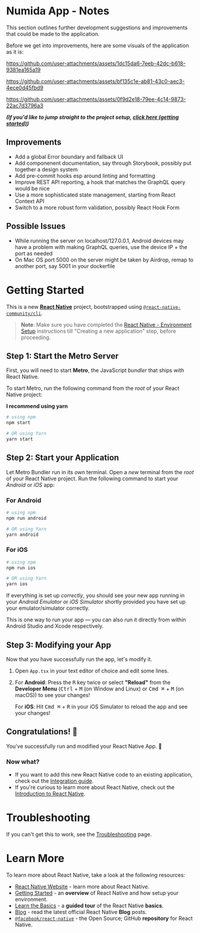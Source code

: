 # Numida App - Notes

This section outlines further development suggestions and improvements that could be made to the application.

Before we get into improvements, here are some visuals of the application as it is:


https://github.com/user-attachments/assets/1dc15da6-7eeb-42dc-b618-9381ea165a19



https://github.com/user-attachments/assets/bf135c1e-ab81-43c0-aec3-4ece0d45fbd9


https://github.com/user-attachments/assets/0f9d2e18-79ee-4c14-9873-22ac7d3796a3



**_(If you'd like to jump straight to the project setup, [click here (getting started)](#getting-started))_**

## Improvements

- Add a global Error boundary and fallback UI
- Add componenent documentation, say through Storybook, possibly put together a design system
- Add pre-commit hooks esp around linting and formatting
- Improve REST API reporting, a hook that matches the GraphQL query would be nice
- Use a more sophisticated state management, starting from React Context API
- Switch to a more robust form validation, possibly React Hook Form

## Possible Issues

- While running the server on localhost/127.0.0.1, Android devices may have a problem with making GraphQL queries, use the device IP + the port as needed
- On Mac OS port 5000 on the server might be taken by Airdrop, remap to another port, say 5001 in your dockerfile

# Getting Started

This is a new [**React Native**](https://reactnative.dev) project, bootstrapped using [`@react-native-community/cli`](https://github.com/react-native-community/cli).

> **Note**: Make sure you have completed the [React Native - Environment Setup](https://reactnative.dev/docs/environment-setup) instructions till "Creating a new application" step, before proceeding.

## Step 1: Start the Metro Server

First, you will need to start **Metro**, the JavaScript _bundler_ that ships _with_ React Native.

To start Metro, run the following command from the _root_ of your React Native project:

**I recommend using yarn**

```bash
# using npm
npm start

# OR using Yarn
yarn start
```

## Step 2: Start your Application

Let Metro Bundler run in its _own_ terminal. Open a _new_ terminal from the _root_ of your React Native project. Run the following command to start your _Android_ or _iOS_ app:

### For Android

```bash
# using npm
npm run android

# OR using Yarn
yarn android
```

### For iOS

```bash
# using npm
npm run ios

# OR using Yarn
yarn ios
```

If everything is set up _correctly_, you should see your new app running in your _Android Emulator_ or _iOS Simulator_ shortly provided you have set up your emulator/simulator correctly.

This is one way to run your app — you can also run it directly from within Android Studio and Xcode respectively.

## Step 3: Modifying your App

Now that you have successfully run the app, let's modify it.

1. Open `App.tsx` in your text editor of choice and edit some lines.
2. For **Android**: Press the <kbd>R</kbd> key twice or select **"Reload"** from the **Developer Menu** (<kbd>Ctrl</kbd> + <kbd>M</kbd> (on Window and Linux) or <kbd>Cmd ⌘</kbd> + <kbd>M</kbd> (on macOS)) to see your changes!

   For **iOS**: Hit <kbd>Cmd ⌘</kbd> + <kbd>R</kbd> in your iOS Simulator to reload the app and see your changes!

## Congratulations! :tada:

You've successfully run and modified your React Native App. :partying_face:

### Now what?

- If you want to add this new React Native code to an existing application, check out the [Integration guide](https://reactnative.dev/docs/integration-with-existing-apps).
- If you're curious to learn more about React Native, check out the [Introduction to React Native](https://reactnative.dev/docs/getting-started).

# Troubleshooting

If you can't get this to work, see the [Troubleshooting](https://reactnative.dev/docs/troubleshooting) page.

# Learn More

To learn more about React Native, take a look at the following resources:

- [React Native Website](https://reactnative.dev) - learn more about React Native.
- [Getting Started](https://reactnative.dev/docs/environment-setup) - an **overview** of React Native and how setup your environment.
- [Learn the Basics](https://reactnative.dev/docs/getting-started) - a **guided tour** of the React Native **basics**.
- [Blog](https://reactnative.dev/blog) - read the latest official React Native **Blog** posts.
- [`@facebook/react-native`](https://github.com/facebook/react-native) - the Open Source; GitHub **repository** for React Native.

